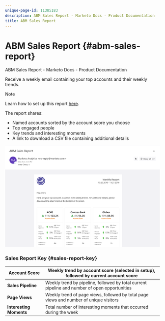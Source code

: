 ```yaml
---
unique-page-id: 11385183
description: ABM Sales Report - Marketo Docs - Product Documentation
title: ABM Sales Report
---
```


# ABM Sales Report {#abm-sales-report}

ABM Sales Report - Marketo Docs - Product Documentation

Receive a weekly email containing your top accounts and their weekly trends.

>[!NOTE]
>
>Learn how to set up this report [here](https://docs.marketo.com/x/drat).

The report shares:

* Named accounts sorted by the account score you choose
* Top engaged people
* Key trends and interesting moments
* A link to download a CSV file containing additional details

![](assets/one-4.png)

### Sales Report Key {#sales-report-key}

| **Account Score** |Weekly trend by account score (selected in setup), followed by current account score |
|---|---|
| **Sales Pipeline** |Weekly trend by pipeline, followed by total current pipeline and number of open opportunities |
| **Page Views** |Weekly trend of page views, followed by total page views and number of unique visitors |
| **Interesting Moments** |Total number of interesting moments that occurred during the week |


